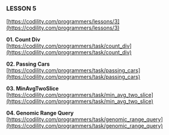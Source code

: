 ### LESSON 5

[https://codility.com/programmers/lessons/3](https://codility.com/programmers/lessons/3)

**01. Count Div**  
[https://codility.com/programmers/task/count_div](https://codility.com/programmers/task/count_div)


**02. Passing Cars**  
[https://codility.com/programmers/task/passing_cars](https://codility.com/programmers/task/passing_cars)


**03. MinAvgTwoSlice**  
[https://codility.com/programmers/task/min_avg_two_slice](https://codility.com/programmers/task/min_avg_two_slice)


**04. Genomic Range Query**  
[https://codility.com/programmers/task/genomic_range_query](https://codility.com/programmers/task/genomic_range_query)
